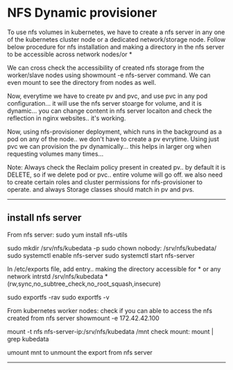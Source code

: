 # NFS Dynamic provisioner


To use nfs volumes in kubernetes, we have to create a nfs server in any one of the kubernetes cluster node or a dedicated network/storage node. Follow below procedure for nfs installation and making a directory in the nfs server to be accessible across network nodes/or *

We can cross check the accessibility of created nfs storage from the worker/slave nodes using showmount -e nfs-server command. We can even mount to see the directory from nodes as well.

Now, everytime we have to create pv and pvc, and use pvc in any pod configuration... it will use the nfs server stoarge for volume, and it is dynamic... you can change content in nfs server locaiton and check the reflection in nginx websites.. it's working.

Now, using nfs-provisioner deployment, which runs in the background as a pod on any of the node.. we don't have to create a pv evrytime. Using just pvc we can provision the pv dynamically... this helps in larger org when requesting volumes many times...

Note: Always check the Reclaim policy present in created pv.. by default it is DELETE, so if we delete pod or pvc.. entire volume will go off.
we also need to create certain roles and cluster permissions for nfs-provisioner to operate. and always Storage classes should match in pv and pvs.

---------------
## install nfs server

From nfs server:
sudo yum install nfs-utils

sudo mkdir /srv/nfs/kubedata -p
sudo chown nobody: /srv/nfs/kubedata/
sudo systemctl enable nfs-server
sudo systemctl start nfs-server

In /etc/exports file, add entry.. making the directory accessible for * or any network intrstd
/srv/nfs/kubedata       *(rw,sync,no_subtree_check,no_root_squash,insecure)

sudo exportfs -rav
sudo exportfs -v


From kubernetes worker nodes:
check if you can able to access the nfs created from nfs server
showmount -e 172.42.42.100

mount -t nfs nfs-server-ip:/srv/nfs/kubedata /mnt
check mount:
mount | grep kubedata

umount mnt to unmount the export from nfs server

----------------
